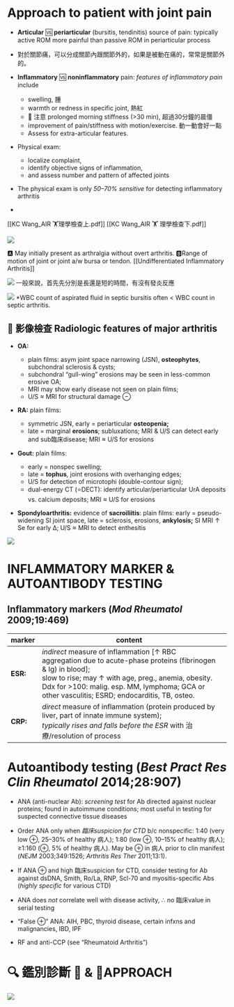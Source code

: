 # Approach to patient with joint pain
* **Articular** 🆚 **periarticular** (bursitis, tendinitis) source of pain: typically active ROM more painful than passive ROM in periarticular process
* 對於關節痛，可以分成關節內跟關節外的，如果是被動在痛的，常常是關節外的。

* **Inflammatory** 🆚 **noninflammatory** pain: _features of inflammatory pain_ include 
	* swelling, 腫
	* warmth or redness in specific joint,  熱紅
	* 🚨 注意 prolonged morning stiffness (>30 min), 超過30分鐘的晨僵
	* improvement of pain/stiffness with motion/exercise. 動一動會好一點
	* Assess for extra-articular features.
* Physical exam: 
	* localize complaint, 
	* identify objective signs of inflammation, 
	* and assess number and pattern of affected joints
* The physical exam is only _50–70% sensitive_ for detecting inflammatory arthritis
* 
[[KC Wang_AIR 🏋️理學檢查上.pdf]]
[[KC Wang_AIR 🏋️ 理學檢查下.pdf]]

![](https://i.imgur.com/3c0lqQN.png)

🅰️ May initially present as arthralgia without overt arthritis. 
🅱️Range of motion of joint or joint a/w bursa or tendon.
[[Undifferentiated Inflammatory Arthritis]]

![](https://i.imgur.com/56016rN.png)
一般來說，首先先分別是長還是短的時間，有沒有發炎反應


![](https://i.imgur.com/yAIC6N3.png)
*WBC count of aspirated fluid in septic bursitis often < WBC count in septic arthritis.

## 🌠 影像檢查    Radiologic features of major arthritis

* **OA:** 
	* plain films: asym joint space narrowing (JSN), **osteophytes**, subchondral sclerosis & cysts; 
	* subchondral “gull-wing” erosions may be seen in less-common erosive OA; 
	* MRI may show early disease not seen on plain films; 
	* U/S ≈ MRI for structural damage ⊖

* **RA:** plain films: 
	* symmetric JSN, early = periarticular **osteopenia;** 
	* late = marginal **erosions**; subluxations; MRI & U/S can detect early and sub臨床disease; MRI ≈ U/S for erosions

* **Gout:** plain films: 
	* early = nonspec swelling; 
	* late = **tophus**, joint erosions with overhanging edges; 
	* U/S for detection of microtophi (double-contour sign); 
	* dual-energy CT (⭐️DECT): identify articular/periarticular UrA deposits vs. calcium deposits; MRI ≈ U/S for erosions

* **Spondyloarthritis:** evidence of **sacroiliitis**: plain films: early = pseudo-widening SI joint space, late = sclerosis, erosions, **ankylosis;** SI MRI ↑ Se for early Δ; U/S ≈ MRI to detect enthesitis

![](https://i.imgur.com/7thRQ6G.png)

# INFLAMMATORY MARKER & AUTOANTIBODY TESTING
## Inflammatory markers (_Mod Rheumatol_ 2009;19:469)
| marker | content |     | 
| ------ | ------- | --- |
| **ESR:** |_indirect_ measure of inflammation [↑ RBC aggregation due to acute-phase proteins (fibrinogen & Ig) in blood]; <br> slow to rise; may ↑ with age, preg., anemia, obesity. Ddx for >100: malig. esp. MM, lymphoma; GCA or other vasculitis; ESRD; endocarditis, TB, osteo.
| **CRP:** |_direct_ measure of inflammation (protein produced by liver, part of innate immune system); <br>_typically rises and falls before the ESR_ with 治療/resolution of process

# Autoantibody testing (_Best Pract Res Clin Rheumatol_ 2014;28:907)
* ANA (anti-nuclear Ab): _screening test_ for Ab directed against nuclear proteins; found in autoimmune conditions; most useful in testing for suspected connective tissue diseases

* Order ANA only when _臨床suspicion for CTD_ b/c nonspecific: 1:40 (very low ⊕, 25–30% of healthy 病人); 1:80 (low ⊕, 10–15% of healthy 病人); ≥1:160 (⊕, 5% of healthy 病人). May be ⊕ in 病人 prior to clin manifest (_NEJM_ 2003;349:1526; _Arthritis Res Ther_ 2011;13:1).

* If ANA ⊕ and high 臨床suspicion for CTD, consider testing for Ab against dsDNA, Smith, Ro/La, RNP, Scl-70 and myositis-specific Abs (_highly specific_ for various CTD)

* ANA does _not_ correlate well with disease activity, ∴ no 臨床value in serial testing

* “False ⊕” ANA: AIH, PBC, thyroid disease, certain infxns and malignancies, IBD, IPF

* RF and anti-CCP (see “Rheumatoid Arthritis”)

# 🔍 鑑別診斷 🔎 & 🔰APPROACH 
![](https://i.imgur.com/zQqbG6i.png)
